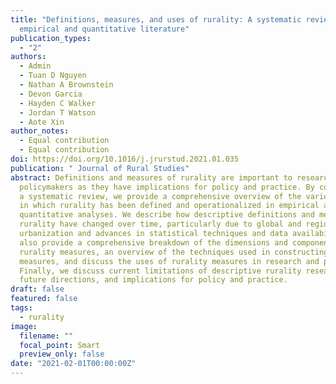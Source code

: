 ```yaml
---
title: "Definitions, measures, and uses of rurality: A systematic review of the
  empirical and quantitative literature"
publication_types:
  - "2"
authors:
  - Admin
  - Tuan D Nguyen
  - Nathan A Brownstein
  - Devon Garcia
  - Hayden C Walker
  - Jordan T Watson
  - Aote Xin
author_notes:
  - Equal contribution
  - Equal contribution
doi: https://doi.org/10.1016/j.jrurstud.2021.01.035
publication: " Journal of Rural Studies"
abstract: Definitions and measures of rurality are important to researchers and
  policymakers as they have implications for policy and practice. By conducting
  a systematic review, we provide a comprehensive overview of the various ways
  in which rurality has been defined and operationalized in empirical and
  quantitative analyses. We describe how descriptive definitions and measures of
  rurality have changed over time, particularly due to global and regional
  urbanization and advances in statistical techniques and data availability. We
  also provide a comprehensive breakdown of the dimensions and components of
  rurality measures, an overview of the techniques used in constructing rurality
  measures, and discuss the uses of rurality measures in research and policy.
  Finally, we discuss current limitations of descriptive rurality research,
  future directions, and implications for policy and practice.
draft: false
featured: false
tags:
  - rurality
image:
  filename: ""
  focal_point: Smart
  preview_only: false
date: "2021-02-01T00:00:00Z"
---
```

